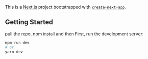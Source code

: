 This is a [Next.js](https://nextjs.org/) project bootstrapped with [`create-next-app`](https://github.com/zeit/next.js/tree/canary/packages/create-next-app).

## Getting Started
pull the repo,
npm install and then 
First, run the development server:

```bash
npm run dev
# or
yarn dev
```
